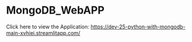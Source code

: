 # MongoDB_WebAPP

Click here to view the Application: https://dev-25-python-with-mongodb-main-xvhiei.streamlitapp.com/
